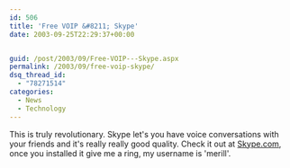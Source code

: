 ```yaml
---
id: 506
title: 'Free VOIP &#8211; Skype'
date: 2003-09-25T22:29:37+00:00


guid: /post/2003/09/Free-VOIP---Skype.aspx
permalink: /2003/09/free-voip-skype/
dsq_thread_id:
  - "78271514"
categories:
  - News
  - Technology
---
```

<body xmlns="http://www.w3.org/1999/xhtml">
    This is truly revolutionary. Skype let's you have voice conversations with your friends
    and it's really really good quality. Check it out at <a href="http://www.skype.com">Skype.com</a>,
    once you installed it give me a ring, my username is 'merill'.</body>